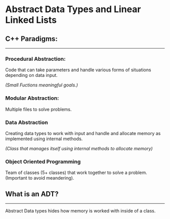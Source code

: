 # **Abstract Data Types and Linear Linked Lists**

## **C++ Paradigms**:
---
### **Procedural Abstraction:**
Code that can take parameters and handle various forms of situations depending on data input.

*(Small Fuctions meaningful goals.)* 
### **Modular Abstraction:**
Multiple files to solve problems.

### **Data Abstraction**
Creating data types to work with input and handle and allocate memory as implemented using internal methods.

*(Class that manages itself using internal methods to allocate memory)*

### **Object Oriented Programming**
Team of classes (5+ classes) that work together to solve a problem. (Important to avoid meandering).
 
## What is an ADT?
---
Abstract Data types hides how memory is worked with inside of a class.